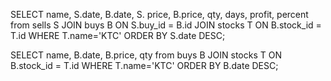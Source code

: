 
SELECT name, S.date, B.date, S. price, B.price, qty, days, profit, percent  from sells S JOIN buys B ON S.buy_id = B.id JOIN stocks T ON B.stock_id = T.id WHERE T.name='KTC' ORDER BY S.date DESC;

SELECT name, B.date, B.price, qty from buys B JOIN stocks T ON B.stock_id = T.id WHERE T.name='KTC' ORDER BY B.date DESC;
